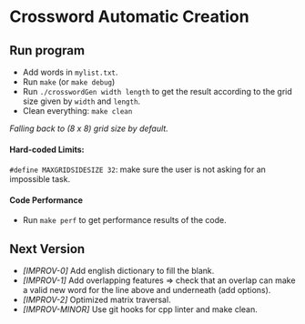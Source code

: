 # Crossword Automatic Creation

## Run program
- Add words in `mylist.txt`.
- Run `make` (or `make debug`)
- Run `./crosswordGen width length` to get the result according to the grid size given by `width` and `length`.
- Clean everything: `make clean`

_Falling back to (8 x 8) grid size by default._

#### Hard-coded Limits:
`#define MAXGRIDSIDESIZE 32`: make sure the user is not asking for an impossible task.

#### Code Performance

- Run `make perf` to get performance results of the code.

## Next Version
- _[IMPROV-0]_ Add english dictionary to fill the blank.
- _[IMPROV-1]_ Add overlapping features => check that an overlap can make a valid new word for the line above and underneath (add options).
- _[IMPROV-2]_ Optimized matrix traversal.
- _[IMPROV-MINOR]_ Use git hooks for cpp linter and make clean.